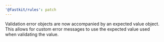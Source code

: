 ```yaml
---
'@fastkit/rules': patch
---
```


Validation error objects are now accompanied by an expected value object.
This allows for custom error messages to use the expected value used when validating the value.
